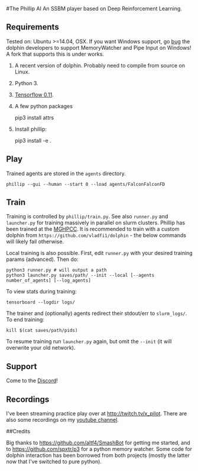 #The Phillip AI
An SSBM player based on Deep Reinforcement Learning.

## Requirements

Tested on: Ubuntu >=14.04, OSX. If you want Windows support, go [bug](https://bugs.dolphin-emu.org/issues/10126) the dolphin developers to support MemoryWatcher and Pipe Input on Windows! A fork that supports this is under works.

1. A recent version of dolphin. Probably need to compile from source on Linux.
2. Python 3.
3. [Tensorflow 0.11](https://www.tensorflow.org/versions/r0.11/get_started/os_setup).
4. A few python packages

    pip3 install attrs

5. Install phillip:

    pip3 install -e .

## Play

Trained agents are stored in the `agents` directory.

    phillip --gui --human --start 0 --load agents/FalconFalconFD

## Train

Training is controlled by `phillip/train.py`. See also `runner.py` and `launcher.py` for training massively in parallel on slurm clusters. Phillip has been trained at the [MGHPCC](http://www.mghpcc.org/). It is recommended to train with a custom dolphin from `https://github.com/vladfi1/dolphin` - the below commands will likely fail otherwise.

Local training is also possible. First, edit `runner.py` with your desired training params (advanced). Then do:

    python3 runner.py # will output a path
    python3 launcher.py saves/path/ --init --local [--agents number_of_agents] [--log_agents]

To view stats during training:

    tensorboard --logdir logs/

The trainer and (optionally) agents redirect their stdout/err to `slurm_logs/`. To end training:

    kill $(cat saves/path/pids)

To resume training run `launcher.py` again, but omit the `--init` (it will overwrite your old network).

## Support

Come to the [Discord](https://discord.gg/KQ8vhd6)!

## Recordings

I've been streaming practice play over at http://twitch.tv/x_pilot. There are also some recordings on my [youtube channel](https://www.youtube.com/channel/UCzpDWSOtWpDaNPC91dqmPQg).

##Credits

Big thanks to https://github.com/altf4/SmashBot for getting me started, and to https://github.com/spxtr/p3 for a python memory watcher. Some code for dolphin interaction has been borrowed from both projects (mostly the latter now that I've switched to pure python).
